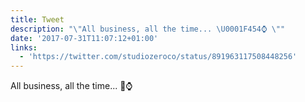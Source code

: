 ```yaml
---
title: Tweet
description: "\"All business, all the time... \U0001F454⌚ \""
date: '2017-07-31T11:07:12+01:00'
links:
  - 'https://twitter.com/studiozeroco/status/891963117508448256'
---
```

All business, all the time... 👔⌚ 
